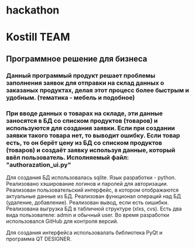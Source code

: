 # hackathon

# Kostill TEAM
## Программное решение для бизнеса

### Данный программый продукт решает проблемы заполнения заявок для отправки на склад данных о заказаных продуктах, делая этот процесс более быстрым и удобным. (тематика - мебель и подобное)
### При вводе данных о товарах на складе, эти данные заносятся в БД со списком продуктов (товаров) и используются для создания заявки. Если при создании заявки такого товара нет, то выводит ошибку. Если товар есть, то он берёт цену из БД со списком продуктов (товаров) и создаёт заявку используя данные, который ввёл пользователь. Исполняемый файл: "authorazation_ui.py"
Для создания БД использовалась sqlite. Язык разработки - python.
Реализовано хэширование логинов и паролей для авторизации. 
Реализован пользовательский интерфейс, в котором отображаются актуальные данные из БД. 
Реализован функционал операций над БД (удаление, добавление).
Реализован вывод, если есть оишибки.
Реализована выгрузка БД в табличной структуре (xlxs, cvs). 
Есть два вида пользователе: admin и обычный user. 
Во время разработки использовался GitHub для контроля версий.

Для создания интерфейса использовалать библиотека PyQt и программа QT DESIGNER.
